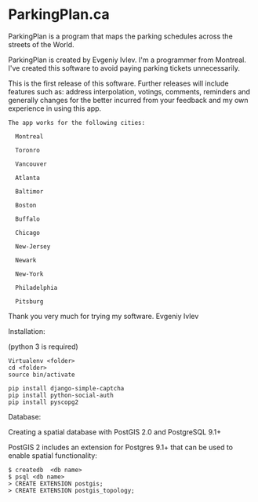 ParkingPlan.ca
===========

ParkingPlan is a program that maps the parking schedules across the streets of the World.

ParkingPlan is created by Evgeniy Ivlev. I'm a programmer from Montreal. I've created this software
to avoid paying parking tickets unnecessarily.

This is the first release of this software. Further releases will include features such as:
address interpolation, votings, comments, reminders and generally changes for the better incurred
from your feedback and my own experience in using this app.

    The app works for the following cities:
    
      Montreal

      Toronro

      Vancouver

      Atlanta

      Baltimor

      Boston

      Buffalo

      Chicago

      New-Jersey

      Newark

      New-York

      Philadelphia

      Pitsburg
      
Thank you very much for trying my software.
Evgeniy Ivlev



Installation:

(python 3 is required)

    Virtualenv <folder>
    cd <folder>
    source bin/activate

    pip install django-simple-captcha
    pip install python-social-auth
    pip install pyscopg2

Database:

Creating a spatial database with PostGIS 2.0 and PostgreSQL 9.1+

PostGIS 2 includes an extension for Postgres 9.1+ that can be used to enable spatial functionality:

    $ createdb  <db name>
    $ psql <db name>
    > CREATE EXTENSION postgis;
    > CREATE EXTENSION postgis_topology;

